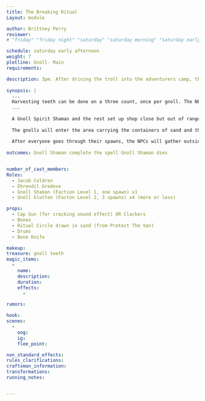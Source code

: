 ```yaml
---
title: The Breaking Ritual
Layout: module

author: Brittney Perry
reviewer: 
# "friday" "friday night" "saturday" "saturday morning" "saturday early afternoon" "saturday early evening" "saturday night" "reaction" "tavern setup" "townsfolk" "randoms"

schedule: saturday early afternoon
weight: 7
plotline: Gnoll- Main
requirements: 

description: 3pm. After driving the troll into the adventurers camp, the Gnoll Shamans set up camp in a ritual circle, with the intent on shattering bone. If the 10 minute ritual is complete, everyone within hearing distance breaks one limb of their choosing.
 
synopsis: |
  ...
  Harvesting teeth can be done on a three count, once per gnoll. The NPC will give one tooth per spawn. If the NPC doesn't have any teeth to give out, they can say 'Failed, Broken.'
  ...   
  
  A Gnoll Spirit Shaman and the rest set up shop close but out of range of the adventurers. They can be engaged at any time during their set up and the ritual will be considered interrupted. Their goal is to complete The Breaking Ritual. The Breaking Ritual is a ritual that will shatter one limb on everyone in earshot of the final crack. The ritual takes 10 uninterrupted minutes to cast.
  
  The gnolls will enter the area carrying the containers of sand and the equipment for the ritual. They will draw a circle in sand, and set the bones inside (and outside if the circle is small). The gnoll shaman will 'cast' the spell, and at the end of 10 minutes, a loud crack will be heard (as well as a call of 'Voice, Knockdown, Destroy Limb') to signify the results of the spell.
  
  After everyone goes through their spawns, the NPCs will gather outside the fighting area, one NPC will return to turn into a troll, and the next module starts right away.
  
outcomes: Gnoll Shaman complete the spell Gnoll Shaman dies


number_of_cast_members: 
Roles: 
  - Jacob Coldren
  - Ehrendil Gredove
  - Gnoll Shaman (Faction Level 1, one spawn) x1
  - Gnoll Glutton (Facton Level 2, 3 spawns) x4 (more or less)

props: 
  - Cap Gun (for cracking sound effect) OR Clackers
  - Bones
  - Ritual Circle drawn in sand (from Protect The Van)
  - Drums
  - Bone Knife

makeup: 
treasure: gnoll teeth
magic_items:
  - 
    name: 
    description:  
    duration: 
    effects: 
      - 

rumors: 

hook: 
scenes: 
  - 
    oog: 
    ig: 
    flee_point: 

non_standard_effects: 
rules_clarifications: 
craftsman_information: 
transformations: 
running_notes: 


---
```

